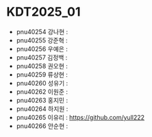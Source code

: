 # KDT2025_01
+ pnu40254	강나현 :
+ pnu40255	강준혁 :
+ pnu40256	우예은 :
+ pnu40257	김정백 :
+ pnu40258	권오현 :
+ pnu40259	류상현 :
+ pnu40260	성유기 :
+ pnu40262	이원준 :
+ pnu40263	홍지민 :
+ pnu40264	하지원 :
+ pnu40265	이유리 : https://github.com/yull222
+ pnu40266	안순현 : 
